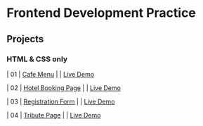 # Frontend Development Practice 
<h2>Projects </h2>

<h3> HTML & CSS only </h3>
                                                                   
| 01  | [Cafe Menu](https://github.com/OAAK125/CafeMenu) |  | [Live Demo](https://oaak125.github.io/CafeMenu/)

| 02  | [Hotel Booking Page](https://github.com/OAAK125/HotelBookingForm.git) |  | [Live Demo](https://oaak125.github.io/HotelBookingForm/)

| 03  | [Registration Form](https://github.com/OAAK125/RegistrationForm) |  | [Live Demo](https://oaak125.github.io/RegistrationForm/)

| 04  | [Tribute Page](https://github.com/OAAK125/TributePage.git) |  | [Live Demo](https://oaak125.github.io/TributePage/)







